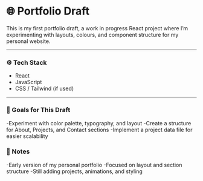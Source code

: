 # 🌐 Portfolio Draft  

This is my first portfolio draft, a work in progress React project where I’m experimenting with layouts, colours, and component structure for my personal website.  

---

### ⚙️ Tech Stack  
- React  
- JavaScript  
- CSS / Tailwind (if used)  

---

### 🧭 Goals for This Draft
-Experiment with color palette, typography, and layout
-Create a structure for About, Projects, and Contact sections
-Implement a project data file for easier scalability

### 🧩 Notes
-Early version of my personal portfolio
-Focused on layout and section structure
-Still adding projects, animations, and styling
